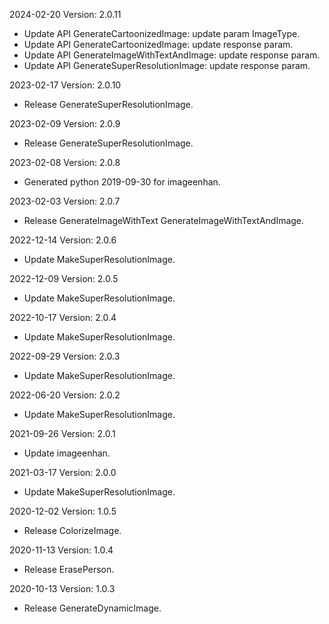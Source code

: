 2024-02-20 Version: 2.0.11
- Update API GenerateCartoonizedImage: update param ImageType.
- Update API GenerateCartoonizedImage: update response param.
- Update API GenerateImageWithTextAndImage: update response param.
- Update API GenerateSuperResolutionImage: update response param.


2023-02-17 Version: 2.0.10
- Release GenerateSuperResolutionImage.

2023-02-09 Version: 2.0.9
- Release GenerateSuperResolutionImage.

2023-02-08 Version: 2.0.8
- Generated python 2019-09-30 for imageenhan.

2023-02-03 Version: 2.0.7
- Release GenerateImageWithText GenerateImageWithTextAndImage.

2022-12-14 Version: 2.0.6
- Update MakeSuperResolutionImage.

2022-12-09 Version: 2.0.5
- Update MakeSuperResolutionImage.

2022-10-17 Version: 2.0.4
- Update MakeSuperResolutionImage.

2022-09-29 Version: 2.0.3
- Update MakeSuperResolutionImage.

2022-06-20 Version: 2.0.2
- Update MakeSuperResolutionImage.

2021-09-26 Version: 2.0.1
- Update imageenhan.

2021-03-17 Version: 2.0.0
- Update MakeSuperResolutionImage.

2020-12-02 Version: 1.0.5
- Release ColorizeImage.

2020-11-13 Version: 1.0.4
- Release ErasePerson.

2020-10-13 Version: 1.0.3
- Release GenerateDynamicImage.

